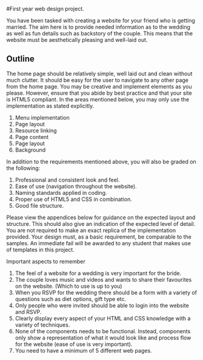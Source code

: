 #First year web design project. 


You have been tasked with creating a website for your friend who is getting married. The aim here is to provide needed information as to the wedding as well as fun details such as backstory of the couple. This means that the website must be aesthetically pleasing and well-laid out. 


## Outline
The home page should be relatively simple, well laid out and clean without much clutter. It should be easy for the user to navigate to any other page from the home page. 
You may be creative and implement elements as you please. However, ensure that you abide by best practice and that your site is HTML5 compliant. In the areas mentioned below, you may only use the implementation as stated explicitly.

1.	Menu implementation 
2.	Page layout
3.	Resource linking
4.	Page content  
5.	Page layout
6.	Background

In addition to the requirements mentioned above, you will also be graded on the following:
1.	Professional and consistent look and feel.
2.  Ease of use (navigation throughout the website).
3.	Naming standards applied in coding.
4.	Proper use of HTML5 and CSS in combination.
5.  Good file structure.

Please view the appendices below for guidance on the expected layout and structure. This should also give an indication of the expected level of detail. You are not required to make an exact replica of the implementation provided. Your design must, as a basic requirement, be comparable to the samples.
An immediate fail will be awarded to any student that makes use of templates in this project.

Important aspects to remember
1.	The feel of a website for a wedding is very important for the bride.
2.	The couple loves music and videos and wants to share their favourites on the website. (Which to use is up to you)
3.	When you RSVP for the wedding there should be a form with a variety of questions such as diet options, gift type etc.
4.	Only people who were invited should be able to login into the website and RSVP.
5.	Clearly display every aspect of your HTML and CSS knowledge with a variety of techniques.
6.	None of the components needs to be functional. Instead, components only show a representation of what it would look like and process flow for the website (ease of use is very important).
7.	You need to have a minimum of 5 different web pages.
